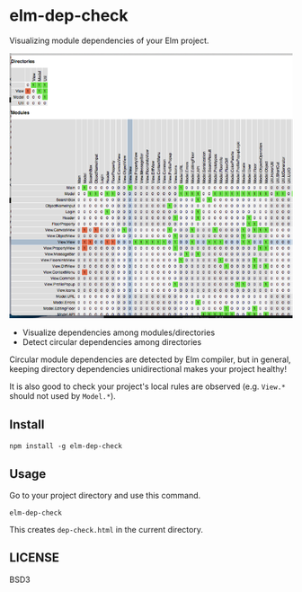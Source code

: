 # elm-dep-check

Visualizing module dependencies of your Elm project.

![](image.png)

* Visualize dependencies among modules/directories
* Detect circular dependencies among directories

Circular module dependencies are detected by Elm compiler, but in general, keeping directory dependencies unidirectional makes your project healthy!

It is also good to check your project's local rules are observed (e.g. `View.*` should not used by `Model.*`).


## Install

```
npm install -g elm-dep-check
```

## Usage

Go to your project directory and use this command.

```
elm-dep-check
```

This creates `dep-check.html` in the current directory.


## LICENSE

BSD3
